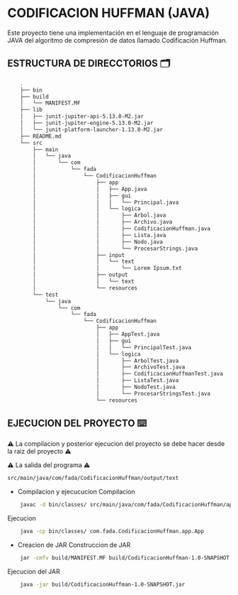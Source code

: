 # CODIFICACION HUFFMAN (JAVA)
Este proyecto tiene una implementación en el lenguaje de programación JAVA del algoritmo de compresión de datos llamado Codificación Huffman.

## ESTRUCTURA DE DIRECCTORIOS 🗂️
```bash
    .
    ├── bin
    ├── build
    │   └── MANIFEST.MF
    ├── lib
    │   ├── junit-jupiter-api-5.13.0-M2.jar
    │   ├── junit-jupiter-engine-5.13.0-M2.jar
    │   └── junit-platform-launcher-1.13.0-M2.jar
    ├── README.md
    └── src
        ├── main
        │   └── java
        │       └── com
        │           └── fada
        │               └── CodificacionHuffman
        │                   ├── app
        │                   │   ├── App.java
        │                   │   ├── gui
        │                   │   │   └── Principal.java
        │                   │   └── logica
        │                   │       ├── Arbol.java
        │                   │       ├── Archivo.java
        │                   │       ├── CodificacionHuffman.java
        │                   │       ├── Lista.java
        │                   │       ├── Nodo.java
        │                   │       └── ProcesarStrings.java
        │                   ├── input
        │                   │   └── text
        │                   │       └── Lorem Ipsum.txt
        │                   ├── output
        │                   │   └── text
        │                   └── resources
        └── test
            └── java
                └── com
                    └── fada
                        └── CodificacionHuffman
                            ├── app
                            │   ├── AppTest.java
                            │   ├── gui
                            │   │   └── PrincipalTest.java
                            │   └── logica
                            │       ├── ArbolTest.java
                            │       ├── ArchivoTest.java
                            │       ├── CodificacionHuffmanTest.java
                            │       ├── ListaTest.java
                            │       ├── NodoTest.java
                            │       └── ProcesarStringsTest.java
                            └── resources
```

## EJECUCION DEL PROYECTO ⌨️
⚠️ La compilacion y posterior ejecucion del proyecto se debe hacer desde la raiz del proyecto ⚠️

⚠️ La salida del programa ⚠️
```bash
src/main/java/com/fada/CodificacionHuffman/output/text
```

* Compilacion y ejecucucion
Compilacion
```bash
    javac -d bin/classes/ src/main/java/com/fada/CodificacionHuffman/app/logica/*.java src/main/java/com/fada/CodificacionHuffman/app/gui/*.java src/main/java/com/fada/CodificacionHuffman/app/*.java
```
Ejecucion
```bash
    java -cp bin/classes/ com.fada.CodificacionHuffman.app.App
```

* Creacion de JAR
Construccion de JAR
```bash
    jar -cmfv build/MANIFEST.MF build/CodificacionHuffman-1.0-SNAPSHOT.jar -C bin/classes .
```
Ejecucion del JAR
```bash
    java -jar build/CodificacionHuffman-1.0-SNAPSHOT.jar
```